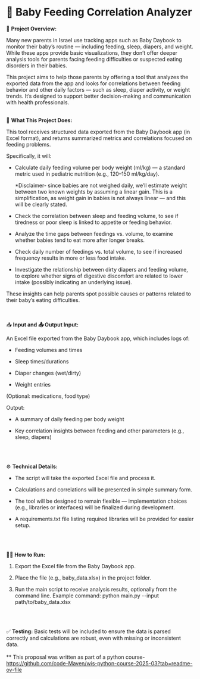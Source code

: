 # 🍼 Baby Feeding Correlation Analyzer

📘 **Project Overview:**


Many new parents in Israel use tracking apps such as Baby Daybook to monitor their baby’s routine — including feeding, sleep, diapers, and weight. While these apps provide basic visualizations, they don’t offer deeper analysis tools for parents facing feeding difficulties or suspected eating disorders in their babies.

This project aims to help those parents by offering a tool that analyzes the exported data from the app and looks for correlations between feeding behavior and other daily factors — such as sleep, diaper activity, or weight trends. It’s designed to support better decision-making and communication with health professionals.
<br>
<br>

👶 **What This Project Does:**


This tool receives structured data exported from the Baby Daybook app (in Excel format), and returns summarized metrics and correlations focused on feeding problems.

Specifically, it will:

- Calculate daily feeding volume per body weight (ml/kg) — a standard metric used in pediatric nutrition (e.g., 120–150 ml/kg/day).

  *Disclaimer- since babies are not weighed daily, we’ll estimate weight between two known weights by assuming a linear gain. This is a simplification, as weight gain in       babies is not always linear — and this will be clearly stated.

- Check the correlation between sleep and feeding volume, to see if tiredness or poor sleep is linked to appetite or feeding behavior.

- Analyze the time gaps between feedings vs. volume, to examine whether babies tend to eat more after longer breaks.

- Check daily number of feedings vs. total volume, to see if increased frequency results in more or less food intake.

- Investigate the relationship between dirty diapers and feeding volume, to explore whether signs of digestive discomfort are related to lower intake (possibly indicating an   underlying issue).

These insights can help parents spot possible causes or patterns related to their baby’s eating difficulties.  
<br>
<br>


📥 **Input and 📤 Output
Input:**

An Excel file exported from the Baby Daybook app, which includes logs of:

- Feeding volumes and times

- Sleep times/durations

- Diaper changes (wet/dirty)

- Weight entries

(Optional: medications, food type)

Output:

- A summary of daily feeding per body weight

- Key correlation insights between feeding and other parameters (e.g., sleep, diapers)

<br>
<br>



⚙️ **Technical Details:**  


- The script will take the exported Excel file and process it.

- Calculations and correlations will be presented in simple summary form.

- The tool will be designed to remain flexible — implementation choices (e.g., libraries or interfaces) will be finalized during development.

- A requirements.txt file listing required libraries will be provided for easier setup. 
<br>
<br>

🏃‍♂️ **How to Run:**  


1. Export the Excel file from the Baby Daybook app.

2. Place the file (e.g., baby_data.xlsx) in the project folder.

3. Run the main script to receive analysis results, optionally from the command line.
Example command: python main.py --input path/to/baby_data.xlsx  
<br>
<br>



✅ **Testing:**
Basic tests will be included to ensure the data is parsed correctly and calculations are robust, even with missing or inconsistent data.
<br>
<br>
** This proposal was written as part of a python course- https://github.com/code-Maven/wis-python-course-2025-03?tab=readme-ov-file
